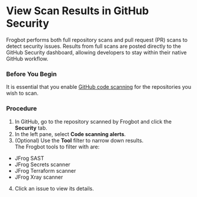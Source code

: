 # View Scan Results in GitHub Security

Frogbot performs both full repository scans and pull request (PR) scans to detect security issues. Results from full scans are posted directly to the GitHub Security dashboard, allowing developers to stay within their native GitHub workflow.

### Before You Begin

It is essential that you enable [GitHub code scanning](https://docs.github.com/en/code-security/code-scanning/introduction-to-code-scanning/about-code-scanning) for the repositories you wish to scan.

### Procedure

1. In GitHub, go to the repository scanned by Frogbot and click the **Security** tab.
2. In the left pane, select **Code scanning alerts**.
3. (Optional) Use the **Tool** filter to narrow down results.\
   The Frogbot tools to filter with are:

* JFrog SAST
* JFrog Secrets scanner
* JFrog Terraform scanner
* JFrog Xray scanner

4. Click an issue to view its details.
